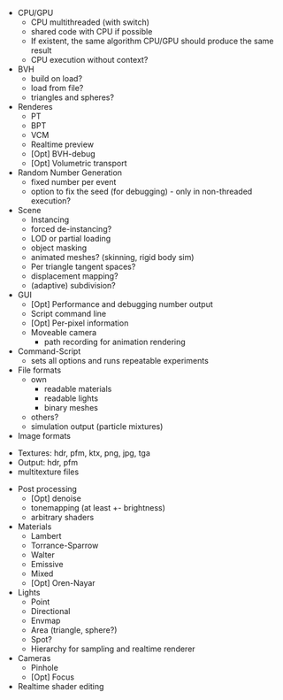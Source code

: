 
* CPU/GPU
  - CPU multithreaded (with switch)
  - shared code with CPU if possible
  - If existent, the same algorithm CPU/GPU should produce the same result
  - CPU execution without context?
* BVH
  - build on load?
  - load from file?
  - triangles and spheres?
* Renderes
  - PT
  - BPT
  - VCM
  - Realtime preview
  - [Opt] BVH-debug
  - [Opt] Volumetric transport
* Random Number Generation
  - fixed number per event
  - option to fix the seed (for debugging) - only in non-threaded execution?
* Scene
  - Instancing
  - forced de-instancing?
  - LOD or partial loading
  - object masking
  - animated meshes? (skinning, rigid body sim)
  - Per triangle tangent spaces?
  - displacement mapping?
  - (adaptive) subdivision?
* GUI
  - [Opt] Performance and debugging number output
  - Script command line
  - [Opt] Per-pixel information
  - Moveable camera
    - path recording for animation rendering
* Command-Script
  - sets all options and runs repeatable experiments
* File formats
  - own
    - readable materials
    - readable lights
    - binary meshes
  - others?
  - simulation output (particle mixtures)
*  Image formats
  - Textures: hdr, pfm, ktx, png, jpg, tga
  - Output: hdr, pfm
  - multitexture files
* Post processing
  - [Opt] denoise
  - tonemapping (at least +- brightness)
  - arbitrary shaders
* Materials
  - Lambert
  - Torrance-Sparrow
  - Walter
  - Emissive
  - Mixed
  - [Opt] Oren-Nayar
* Lights
  - Point
  - Directional
  - Envmap
  - Area (triangle, sphere?)
  - Spot?
  - Hierarchy for sampling and realtime renderer
* Cameras
  - Pinhole
  - [Opt] Focus
* Realtime shader editing